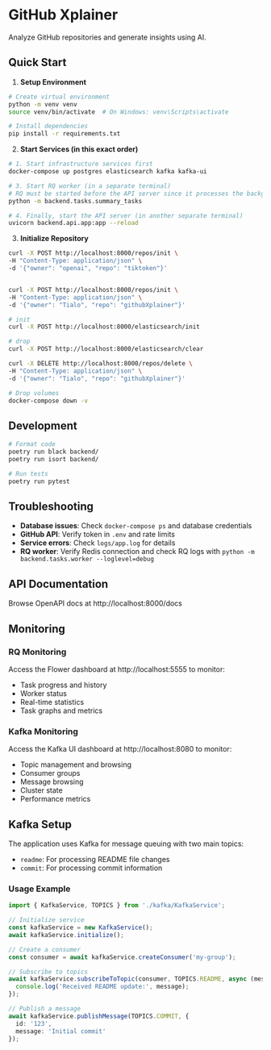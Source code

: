 # GitHub Xplainer

Analyze GitHub repositories and generate insights using AI.

## Quick Start

1. **Setup Environment**
```bash
# Create virtual environment
python -m venv venv
source venv/bin/activate  # On Windows: venv\Scripts\activate

# Install dependencies
pip install -r requirements.txt
```

2. **Start Services (in this exact order)**
```bash
# 1. Start infrastructure services first
docker-compose up postgres elasticsearch kafka kafka-ui

# 3. Start RQ worker (in a separate terminal)
# RQ must be started before the API server since it processes the background tasks
python -m backend.tasks.summary_tasks

# 4. Finally, start the API server (in another separate terminal)
uvicorn backend.api.app:app --reload
```

3. **Initialize Repository**
```bash
curl -X POST http://localhost:8000/repos/init \
-H "Content-Type: application/json" \
-d '{"owner": "openai", "repo": "tiktoken"}'


curl -X POST http://localhost:8000/repos/init \
-H "Content-Type: application/json" \
-d '{"owner": "Tialo", "repo": "githubXplainer"}'
```

```bash
# init
curl -X POST http://localhost:8000/elasticsearch/init

# drop
curl -X POST http://localhost:8000/elasticsearch/clear

curl -X DELETE http://localhost:8000/repos/delete \
-H "Content-Type: application/json" \
-d '{"owner": "Tialo", "repo": "githubXplainer"}'
```

```bash
# Drop volumes
docker-compose down -v
```

## Development

```bash
# Format code
poetry run black backend/
poetry run isort backend/

# Run tests
poetry run pytest
```

## Troubleshooting

- **Database issues**: Check `docker-compose ps` and database credentials
- **GitHub API**: Verify token in `.env` and rate limits
- **Service errors**: Check `logs/app.log` for details
- **RQ worker**: Verify Redis connection and check RQ logs with `python -m backend.tasks.worker --loglevel=debug`

## API Documentation

Browse OpenAPI docs at http://localhost:8000/docs

## Monitoring

### RQ Monitoring
Access the Flower dashboard at http://localhost:5555 to monitor:
- Task progress and history
- Worker status
- Real-time statistics
- Task graphs and metrics

### Kafka Monitoring
Access the Kafka UI dashboard at http://localhost:8080 to monitor:
- Topic management and browsing
- Consumer groups
- Message browsing
- Cluster state
- Performance metrics

## Kafka Setup

The application uses Kafka for message queuing with two main topics:
- `readme`: For processing README file changes
- `commit`: For processing commit information

### Usage Example

```typescript
import { KafkaService, TOPICS } from './kafka/KafkaService';

// Initialize service
const kafkaService = new KafkaService();
await kafkaService.initialize();

// Create a consumer
const consumer = await kafkaService.createConsumer('my-group');

// Subscribe to topics
await kafkaService.subscribeToTopic(consumer, TOPICS.README, async (message) => {
  console.log('Received README update:', message);
});

// Publish a message
await kafkaService.publishMessage(TOPICS.COMMIT, {
  id: '123',
  message: 'Initial commit'
});
```
